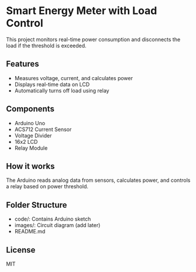 
# Smart Energy Meter with Load Control

This project monitors real-time power consumption and disconnects the load if the threshold is exceeded.

## Features
- Measures voltage, current, and calculates power
- Displays real-time data on LCD
- Automatically turns off load using relay

## Components
- Arduino Uno
- ACS712 Current Sensor
- Voltage Divider
- 16x2 LCD
- Relay Module

## How it works
The Arduino reads analog data from sensors, calculates power, and controls a relay based on power threshold.

## Folder Structure
- code/: Contains Arduino sketch
- images/: Circuit diagram (add later)
- README.md

## License
MIT
